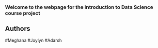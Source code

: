 ### Welcome to the webpage for the Introduction to Data Science course project

## Authors
#Meghana
#Joylyn
#Adarsh
